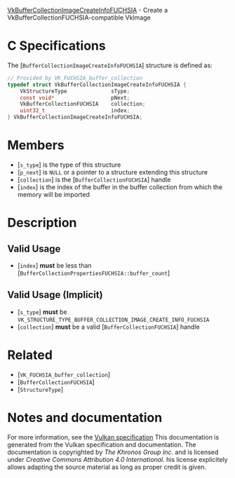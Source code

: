 [VkBufferCollectionImageCreateInfoFUCHSIA](https://www.khronos.org/registry/vulkan/specs/1.3-extensions/man/html/VkBufferCollectionImageCreateInfoFUCHSIA.html) - Create a VkBufferCollectionFUCHSIA-compatible VkImage

# C Specifications
The [`BufferCollectionImageCreateInfoFUCHSIA`] structure is defined as:
```c
// Provided by VK_FUCHSIA_buffer_collection
typedef struct VkBufferCollectionImageCreateInfoFUCHSIA {
    VkStructureType              sType;
    const void*                  pNext;
    VkBufferCollectionFUCHSIA    collection;
    uint32_t                     index;
} VkBufferCollectionImageCreateInfoFUCHSIA;
```

# Members
- [`s_type`] is the type of this structure
- [`p_next`] is `NULL` or a pointer to a structure extending this structure
- [`collection`] is the [`BufferCollectionFUCHSIA`] handle
- [`index`] is the index of the buffer in the buffer collection from which the memory will be imported

# Description
## Valid Usage
-  [`index`] **must**  be less than [`BufferCollectionPropertiesFUCHSIA::buffer_count`]

## Valid Usage (Implicit)
-  [`s_type`] **must**  be `VK_STRUCTURE_TYPE_BUFFER_COLLECTION_IMAGE_CREATE_INFO_FUCHSIA`
-  [`collection`] **must**  be a valid [`BufferCollectionFUCHSIA`] handle

# Related
- [`VK_FUCHSIA_buffer_collection`]
- [`BufferCollectionFUCHSIA`]
- [`StructureType`]

# Notes and documentation
For more information, see the [Vulkan specification](https://www.khronos.org/registry/vulkan/specs/1.3-extensions/html/vkspec.html)
This documentation is generated from the Vulkan specification and documentation.
The documentation is copyrighted by *The Khronos Group Inc.* and is licensed under *Creative Commons Attribution 4.0 International*.
his license explicitely allows adapting the source material as long as proper credit is given.
        